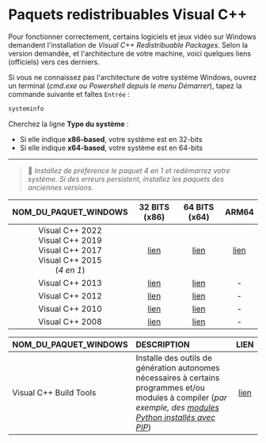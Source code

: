 # Paquets redistribuables Visual C++

Pour fonctionner correctement, certains logiciels et jeux vidéo sur Windows demandent l'installation de _Visual C++ Redistribuable Packages_. Selon la version demandée, et l'architecture de votre machine, voici quelques liens (officiels) vers ces derniers.

Si vous ne connaissez pas l'architecture de votre système Windows, ouvrez un terminal (_cmd.exe ou Powershell depuis le menu Démarrer_), tapez la commande suivante et faîtes `Entrée` :

```bat
systeminfo
```

Cherchez la ligne **Type du système** :

+ Si elle indique **x86-based**, votre système est en 32-bits
+ Si elle indique **x64-based**, votre système est en 64-bits

---

> 🔴 _Installez de préférence le paquet 4 en 1 et redémarrez votre système. Si des erreurs persistent, installez les paquets des anciennes versions._

|NOM_DU_PAQUET_WINDOWS|32 BITS (x86)|64 BITS (x64)|ARM64|
|:--:|:--:|:--:|:--:|
|Visual C++ 2022<br>Visual C++ 2019<br>Visual C++ 2017<br>Visual C++ 2015<br>(_4 en 1_)|[lien](https://aka.ms/vs/17/release/vc_redist.x86.exe)|[lien](https://aka.ms/vs/17/release/vc_redist.x64.exe)|[lien](https://aka.ms/vs/17/release/vc_redist.arm64.exe)|
|Visual C++ 2013|[lien](https://aka.ms/highdpimfc2013x86enu)|[lien](https://aka.ms/highdpimfc2013x64enu)|-|
|Visual C++ 2012|[lien](https://download.microsoft.com/download/1/6/B/16B06F60-3B20-4FF2-B699-5E9B7962F9AE/VSU_4/vcredist_x86.exe)|[lien](https://download.microsoft.com/download/1/6/B/16B06F60-3B20-4FF2-B699-5E9B7962F9AE/VSU_4/vcredist_x64.exe)|-|
|Visual C++ 2010|[lien](https://download.microsoft.com/download/1/6/5/165255E7-1014-4D0A-B094-B6A430A6BFFC/vcredist_x86.exe)|[lien](https://download.microsoft.com/download/1/6/5/165255E7-1014-4D0A-B094-B6A430A6BFFC/vcredist_x64.exe)|-|
|Visual C++ 2008|[lien](https://download.microsoft.com/download/5/D/8/5D8C65CB-C849-4025-8E95-C3966CAFD8AE/vcredist_x86.exe)|[lien](https://download.microsoft.com/download/5/D/8/5D8C65CB-C849-4025-8E95-C3966CAFD8AE/vcredist_x64.exe)|-|

|NOM_DU_PAQUET_WINDOWS|DESCRIPTION|LIEN|
|:--|:--|:--:|
|Visual C++ Build Tools|Installe des outils de génération autonomes nécessaires à certains programmes et/ou modules à compiler (_par exemple, des [modules Python installés avec PIP](https://www.youtube.com/watch?v=MxvLhp9xJo4)_)|[lien](https://visualstudio.microsoft.com/fr/visual-cpp-build-tools/)|
